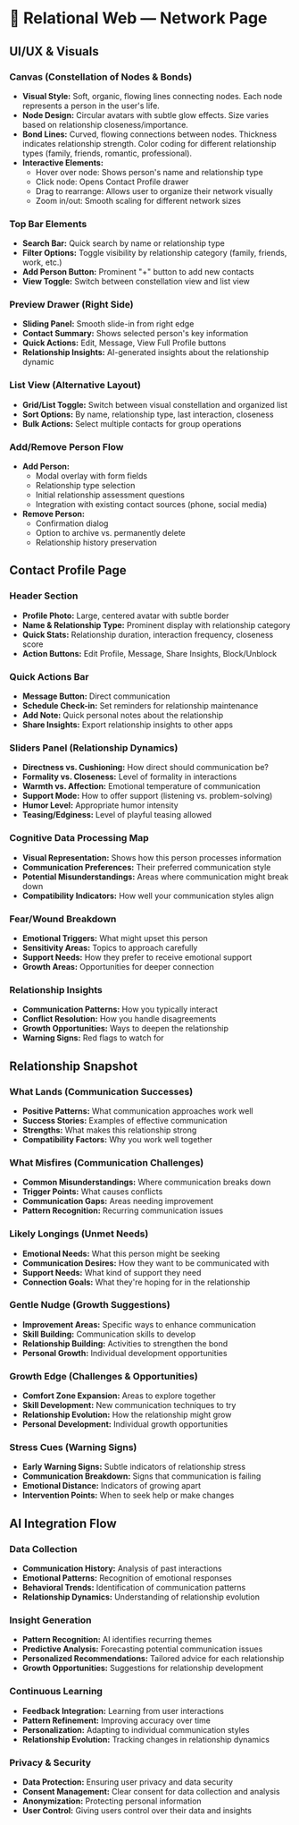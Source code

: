 # 🌿 Relational Web — Network Page

## UI/UX & Visuals

### Canvas (Constellation of Nodes & Bonds)
- **Visual Style:** Soft, organic, flowing lines connecting nodes. Each node represents a person in the user's life.
- **Node Design:** Circular avatars with subtle glow effects. Size varies based on relationship closeness/importance.
- **Bond Lines:** Curved, flowing connections between nodes. Thickness indicates relationship strength. Color coding for different relationship types (family, friends, romantic, professional).
- **Interactive Elements:** 
  - Hover over node: Shows person's name and relationship type
  - Click node: Opens Contact Profile drawer
  - Drag to rearrange: Allows user to organize their network visually
  - Zoom in/out: Smooth scaling for different network sizes

### Top Bar Elements
- **Search Bar:** Quick search by name or relationship type
- **Filter Options:** Toggle visibility by relationship category (family, friends, work, etc.)
- **Add Person Button:** Prominent "+" button to add new contacts
- **View Toggle:** Switch between constellation view and list view

### Preview Drawer (Right Side)
- **Sliding Panel:** Smooth slide-in from right edge
- **Contact Summary:** Shows selected person's key information
- **Quick Actions:** Edit, Message, View Full Profile buttons
- **Relationship Insights:** AI-generated insights about the relationship dynamic

### List View (Alternative Layout)
- **Grid/List Toggle:** Switch between visual constellation and organized list
- **Sort Options:** By name, relationship type, last interaction, closeness
- **Bulk Actions:** Select multiple contacts for group operations

### Add/Remove Person Flow
- **Add Person:**
  - Modal overlay with form fields
  - Relationship type selection
  - Initial relationship assessment questions
  - Integration with existing contact sources (phone, social media)
- **Remove Person:**
  - Confirmation dialog
  - Option to archive vs. permanently delete
  - Relationship history preservation

## Contact Profile Page

### Header Section
- **Profile Photo:** Large, centered avatar with subtle border
- **Name & Relationship Type:** Prominent display with relationship category
- **Quick Stats:** Relationship duration, interaction frequency, closeness score
- **Action Buttons:** Edit Profile, Message, Share Insights, Block/Unblock

### Quick Actions Bar
- **Message Button:** Direct communication
- **Schedule Check-in:** Set reminders for relationship maintenance
- **Add Note:** Quick personal notes about the relationship
- **Share Insights:** Export relationship insights to other apps

### Sliders Panel (Relationship Dynamics)
- **Directness vs. Cushioning:** How direct should communication be?
- **Formality vs. Closeness:** Level of formality in interactions
- **Warmth vs. Affection:** Emotional temperature of communication
- **Support Mode:** How to offer support (listening vs. problem-solving)
- **Humor Level:** Appropriate humor intensity
- **Teasing/Edginess:** Level of playful teasing allowed

### Cognitive Data Processing Map
- **Visual Representation:** Shows how this person processes information
- **Communication Preferences:** Their preferred communication style
- **Potential Misunderstandings:** Areas where communication might break down
- **Compatibility Indicators:** How well your communication styles align

### Fear/Wound Breakdown
- **Emotional Triggers:** What might upset this person
- **Sensitivity Areas:** Topics to approach carefully
- **Support Needs:** How they prefer to receive emotional support
- **Growth Areas:** Opportunities for deeper connection

### Relationship Insights
- **Communication Patterns:** How you typically interact
- **Conflict Resolution:** How you handle disagreements
- **Growth Opportunities:** Ways to deepen the relationship
- **Warning Signs:** Red flags to watch for

## Relationship Snapshot

### What Lands (Communication Successes)
- **Positive Patterns:** What communication approaches work well
- **Success Stories:** Examples of effective communication
- **Strengths:** What makes this relationship strong
- **Compatibility Factors:** Why you work well together

### What Misfires (Communication Challenges)
- **Common Misunderstandings:** Where communication breaks down
- **Trigger Points:** What causes conflicts
- **Communication Gaps:** Areas needing improvement
- **Pattern Recognition:** Recurring communication issues

### Likely Longings (Unmet Needs)
- **Emotional Needs:** What this person might be seeking
- **Communication Desires:** How they want to be communicated with
- **Support Needs:** What kind of support they need
- **Connection Goals:** What they're hoping for in the relationship

### Gentle Nudge (Growth Suggestions)
- **Improvement Areas:** Specific ways to enhance communication
- **Skill Building:** Communication skills to develop
- **Relationship Building:** Activities to strengthen the bond
- **Personal Growth:** Individual development opportunities

### Growth Edge (Challenges & Opportunities)
- **Comfort Zone Expansion:** Areas to explore together
- **Skill Development:** New communication techniques to try
- **Relationship Evolution:** How the relationship might grow
- **Personal Development:** Individual growth opportunities

### Stress Cues (Warning Signs)
- **Early Warning Signs:** Subtle indicators of relationship stress
- **Communication Breakdown:** Signs that communication is failing
- **Emotional Distance:** Indicators of growing apart
- **Intervention Points:** When to seek help or make changes

## AI Integration Flow

### Data Collection
- **Communication History:** Analysis of past interactions
- **Emotional Patterns:** Recognition of emotional responses
- **Behavioral Trends:** Identification of communication patterns
- **Relationship Dynamics:** Understanding of relationship evolution

### Insight Generation
- **Pattern Recognition:** AI identifies recurring themes
- **Predictive Analysis:** Forecasting potential communication issues
- **Personalized Recommendations:** Tailored advice for each relationship
- **Growth Opportunities:** Suggestions for relationship development

### Continuous Learning
- **Feedback Integration:** Learning from user interactions
- **Pattern Refinement:** Improving accuracy over time
- **Personalization:** Adapting to individual communication styles
- **Relationship Evolution:** Tracking changes in relationship dynamics

### Privacy & Security
- **Data Protection:** Ensuring user privacy and data security
- **Consent Management:** Clear consent for data collection and analysis
- **Anonymization:** Protecting personal information
- **User Control:** Giving users control over their data and insights
